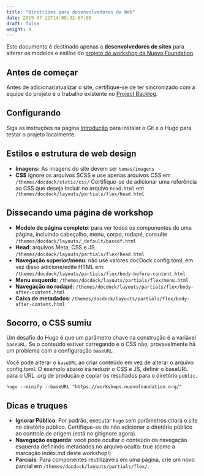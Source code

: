 ```yaml
---
title: "Diretrizes para desenvolvedores da Web"
date: 2019-07-22T14:08:32-07:00
draft: false
weight: 4
---
```


Este documento é destinado apenas a **desenvolvedores de sites** para alterar os modelos e estilos do [projeto de workshop da Nuevo Foundation](https://github.com/nuevoFoundation/workshops).

## Antes de começar

Antes de adicionar/atualizar o site, certifique-se de ter sincronizado com a equipe do projeto e o trabalho existente no [Project Backlog](https://github.com/NuevoFoundation/workshops/projects/1).

## Configurando

Siga as instruções na página [Introdução](../getting-started/) para instalar o Git e o Hugo para testar o projeto localmente.

## Estilos e estrutura de web design

- **Imagens:** As imagens do site devem ser `temas/imagens`
- **CSS** Ignore os arquivos SCSS e use apenas arquivos CSS em `/themes/docdock/static/css/` Certifique-se de adicionar uma referência ao CSS que deseja incluir no arquivo `head.html` em ` /themes/docdock/layouts/partials/flex/head.html`

## Dissecando uma página de workshop

- **Modelo de página completo**: para ver todos os componentes de uma página, incluindo cabeçalho, menu, corpo, rodapé, consulte `/themes/docdock/layouts/_default/baseof.html`
- **Head**: arquivos Meta, CSS e JS `/themes/docdock/layouts/partials/flex/head.html`
- **Navegação superior/menu**: não use valores docDock config.toml, em vez disso adicione/edite HTML em: `/themes/docdock/layouts/partials/flex/body-before-content.html`
- **Menu esquerdo**: `/themes/docdock/layouts/partials/flex/menu.html`
- **Navegação no rodapé**: `/themes/docdock/layouts/partials/flex/body-after-content.html`
- **Caixa de metadados**: `/themes/docdock/layouts/partials/flex/body-after-content.html`

## Socorro, o CSS sumiu

Um desafio do Hugo é que um parâmetro chave na construção é a variável `baseURL`. Se o conteúdo estiver carregando e o CSS não, provavelmente há um problema com a configuração `baseURL`.

Você pode alterar o `baseURL` ao criar conteúdo em vez de alterar o arquivo config.toml. O exemplo abaixo irá reduzir o CSS e JS, definir o baseURL para o URL .org de produção e copiar os resultados para o diretório `public`.

`hugo --minify --baseURL "https://workshops.nuevofoundation.org/"`

## Dicas e truques

- **Ignorar Público**: Por padrão, executar `hugo` sem parâmetros criará o site no diretório público. Certifique-se de não adicionar o diretório público ao controle de origem (está no gitignore agora).
- **Navegação esquerda**: você pode ocultar o conteúdo da navegação esquerda definindo metadados no arquivo oculto: true (como a marcação index.md deste workshop!)
- **Parciais**: Para componentes reutilizáveis ​​em uma página, crie um novo parcial em `/themes/docdock/layouts/partials/flex/`.
